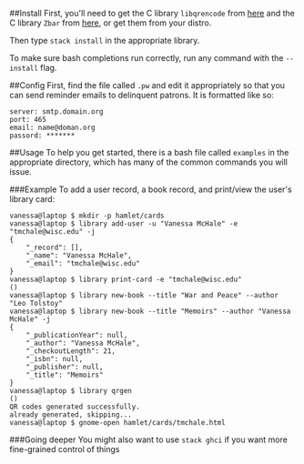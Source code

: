 ##Install
First, you'll need to get the C library `libqrencode` from [here](https://github.com/fukuchi/libqrencode) and the C library `Zbar` from [here](https://github.com/ZBar/ZBar), or get them from your distro.

Then type `stack install` in the appropriate library.

To make sure bash completions run correctly, run any command with the `--install` flag. 

##Config
First, find the file called `.pw` and edit it appropriately so that you can send reminder emails to delinquent patrons. It is formatted like so:

```
server: smtp.domain.org
port: 465
email: name@doman.org
passord: *******
```

##Usage
To help you get started, there is a bash file called `examples` in the appropriate directory, which has many of the common commands you will issue. 

###Example
To add a user record, a book record, and print/view the user's library card:

```
vanessa@laptop $ mkdir -p hamlet/cards
vanessa@laptop $ library add-user -u "Vanessa McHale" -e "tmchale@wisc.edu" -j
{
    "_record": [],
    "_name": "Vanessa McHale",
    "_email": "tmchale@wisc.edu"
}
vanessa@laptop $ library print-card -e "tmchale@wisc.edu"
()
vanessa@laptop $ library new-book --title "War and Peace" --author "Leo Tolstoy"
vanessa@laptop $ library new-book --title "Memoirs" --author "Vanessa McHale" -j 
{
    "_publicationYear": null,
    "_author": "Vanessa McHale",
    "_checkoutLength": 21,
    "_isbn": null,
    "_publisher": null,
    "_title": "Memoirs"
}
vanessa@laptop $ library qrgen
()
QR codes generated successfully.
already generated, skipping...
vanessa@laptop $ gnome-open hamlet/cards/tmchale.html
```

###Going deeper
You might also want to use
```stack ghci```
if you want more fine-grained control of things
